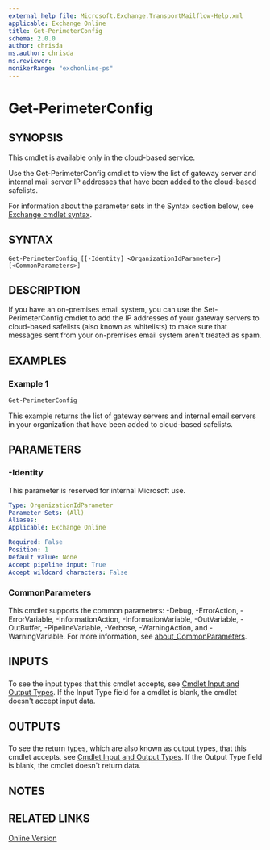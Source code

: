 ```yaml
---
external help file: Microsoft.Exchange.TransportMailflow-Help.xml
applicable: Exchange Online
title: Get-PerimeterConfig
schema: 2.0.0
author: chrisda
ms.author: chrisda
ms.reviewer:
monikerRange: "exchonline-ps"
---
```


# Get-PerimeterConfig

## SYNOPSIS
This cmdlet is available only in the cloud-based service.

Use the Get-PerimeterConfig cmdlet to view the list of gateway server and internal mail server IP addresses that have been added to the cloud-based safelists.

For information about the parameter sets in the Syntax section below, see [Exchange cmdlet syntax](https://docs.microsoft.com/powershell/exchange/exchange-server/exchange-cmdlet-syntax).

## SYNTAX

```
Get-PerimeterConfig [[-Identity] <OrganizationIdParameter>] [<CommonParameters>]
```

## DESCRIPTION
If you have an on-premises email system, you can use the Set-PerimeterConfig cmdlet to add the IP addresses of your gateway servers to cloud-based safelists (also known as whitelists) to make sure that messages sent from your on-premises email system aren't treated as spam.

## EXAMPLES

### Example 1
```powershell
Get-PerimeterConfig
```

This example returns the list of gateway servers and internal email servers in your organization that have been added to cloud-based safelists.

## PARAMETERS

### -Identity
This parameter is reserved for internal Microsoft use.

```yaml
Type: OrganizationIdParameter
Parameter Sets: (All)
Aliases:
Applicable: Exchange Online

Required: False
Position: 1
Default value: None
Accept pipeline input: True
Accept wildcard characters: False
```

### CommonParameters
This cmdlet supports the common parameters: -Debug, -ErrorAction, -ErrorVariable, -InformationAction, -InformationVariable, -OutVariable, -OutBuffer, -PipelineVariable, -Verbose, -WarningAction, and -WarningVariable. For more information, see [about_CommonParameters](https://go.microsoft.com/fwlink/p/?LinkID=113216).

## INPUTS

###  
To see the input types that this cmdlet accepts, see [Cmdlet Input and Output Types](https://go.microsoft.com/fwlink/p/?linkId=616387). If the Input Type field for a cmdlet is blank, the cmdlet doesn't accept input data.

## OUTPUTS

###  
To see the return types, which are also known as output types, that this cmdlet accepts, see [Cmdlet Input and Output Types](https://go.microsoft.com/fwlink/p/?linkId=616387). If the Output Type field is blank, the cmdlet doesn't return data.

## NOTES

## RELATED LINKS

[Online Version](https://technet.microsoft.com/library/34ef07d4-b055-4f33-bb88-15e41e0386db.aspx)
